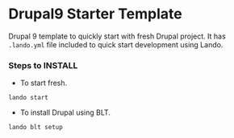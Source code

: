 # Drupal9 Starter Template

Drupal 9 template to quickly start with fresh Drupal project.
It has `.lando.yml` file included to quick start development using Lando.

### Steps to INSTALL
- To start fresh.
```
lando start
```
- To install Drupal using BLT.
```
lando blt setup
```
